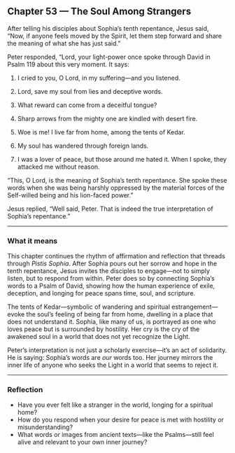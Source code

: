 ## Chapter 53 — The Soul Among Strangers

After telling his disciples about Sophia’s tenth repentance, Jesus said, “Now, if anyone feels moved by the Spirit, let them step forward and share the meaning of what she has just said.”

Peter responded, “Lord, your light-power once spoke through David in Psalm 119 about this very moment. It says:

1. I cried to you, O Lord, in my suffering—and you listened.

2. Lord, save my soul from lies and deceptive words.

3. What reward can come from a deceitful tongue?

4. Sharp arrows from the mighty one are kindled with desert fire.

5. Woe is me! I live far from home, among the tents of Kedar.

6. My soul has wandered through foreign lands.

7. I was a lover of peace, but those around me hated it. When I spoke, they attacked me without reason.

“This, O Lord, is the meaning of Sophia’s tenth repentance. She spoke these words when she was being harshly oppressed by the material forces of the Self-willed being and his lion-faced power.”

Jesus replied, “Well said, Peter. That is indeed the true interpretation of Sophia’s repentance.”

---

### What it means

This chapter continues the rhythm of affirmation and reflection that threads through *Pistis Sophia*. After Sophia pours out her sorrow and hope in the tenth repentance, Jesus invites the disciples to engage—not to simply listen, but to respond from within. Peter does so by connecting Sophia’s words to a Psalm of David, showing how the human experience of exile, deception, and longing for peace spans time, soul, and scripture.

The tents of Kedar—symbolic of wandering and spiritual estrangement—evoke the soul’s feeling of being far from home, dwelling in a place that does not understand it. Sophia, like many of us, is portrayed as one who loves peace but is surrounded by hostility. Her cry is the cry of the awakened soul in a world that does not yet recognize the Light.

Peter’s interpretation is not just a scholarly exercise—it’s an act of solidarity. He is saying: Sophia’s words are *our* words too. Her journey mirrors the inner life of anyone who seeks the Light in a world that seems to reject it.

---

### Reflection

* Have you ever felt like a stranger in the world, longing for a spiritual home?
* How do you respond when your desire for peace is met with hostility or misunderstanding?
* What words or images from ancient texts—like the Psalms—still feel alive and relevant to your own inner journey?
